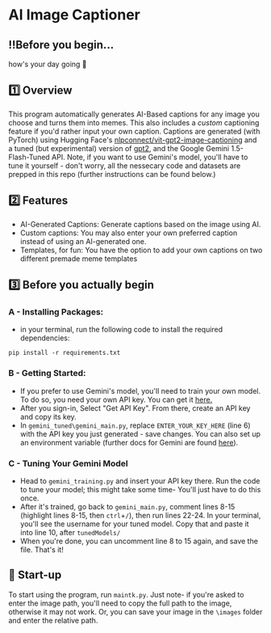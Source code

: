 # AI Image Captioner

## ‼️Before you begin...
how's your day going 🦔

## 1️⃣ Overview
This program automatically generates AI-Based captions for any image you choose and turns them into memes. This also includes a *custom* captioning feature if you'd rather input your own caption.
Captions are generated (with PyTorch) using Hugging Face's [nlpconnect/vit-gpt2-image-captioning](https://huggingface.co/nlpconnect/vit-gpt2-image-captioning) and a tuned (but experimental) version of [gpt2](https://huggingface.co/gpt2), and the Google Gemini 1.5-Flash-Tuned API.
Note, if you want to use Gemini's model, you'll have to tune it yourself - don't worry, all the nessecary code and datasets are prepped in this repo (further instructions can be found below.)

## 2️⃣ Features
- AI-Generated Captions: Generate captions based on the image using AI.
- Custom captions: You may also enter your own preferred caption instead of using an AI-generated one.
- Templates, for fun: You have the option to add your own captions on two different premade meme templates

## 3️⃣ Before you actually begin
### **A** - Installing Packages:
- in your terminal, run the following code to install the required dependencies:
```
pip install -r requirements.txt
```

### **B** - Getting Started:
- If you prefer to use Gemini's model, you'll need to train your own model. To do so, you need your own API key. You can get it [here.](https://aistudio.google.com/app/apikey)
- After you sign-in, Select "Get API Key". From there, create an API key and copy its key.
- In `gemini_tuned\gemini_main.py`, replace `ENTER_YOUR_KEY_HERE` (line 6) with the API key you just generated - save changes. You can also set up an environment variable (further docs for Gemini are found [here](https://ai.google.dev/gemini-api/docs)).

### **C** - Tuning Your Gemini Model
- Head to `gemini_training.py` and insert your API key there. Run the code to tune your model; this might take some time- You'll just have to do this once.
- After it's trained, go back to `gemini_main.py`, comment lines 8-15 (highlight lines 8-15, then `ctrl`+`/`), then run lines 22-24. In your terminal, you'll see the username for your tuned model. Copy that and paste it into line 10, after `tunedModels/`
- When you're done, you can uncomment line 8 to 15 again, and save the file. That's it!

## 🏁 Start-up
To start using the program, run `maintk.py`. Just note- if you're asked to enter the image path, you'll need to copy the full path to the image, otherwise it may not work. Or, you can save your image in the `\images` folder and enter the relative path.
